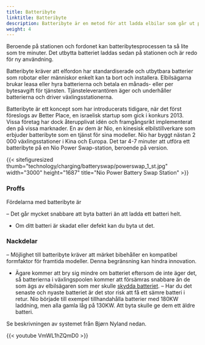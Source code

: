 ```yaml
---
title: Batteribyte
linktitle: Batteribyte
description: Batteribyte är en metod för att ladda elbilar som går ut på att byta ut det tomma batteriet mot ett fulladdat på en dedikerad station.
weight: 4
---
```

<!-- markdownlint-disable MD033 -->
Beroende på stationen och fordonet kan batteribytesprocessen ta så lite som tre minuter. Det utbytta batteriet laddas sedan på stationen och är redo för ny användning.

Batteribyte kräver att elfordon har standardiserade och utbytbara batterier som robotar eller människor enkelt kan ta bort och installera. Elbilsägarna brukar leasa eller hyra batterierna och betala en månads- eller per bytesavgift för tjänsten. Tjänsteleverantören äger och underhåller batterierna och driver växlingsstationerna.

Batteribyte är ett koncept som har introducerats tidigare, när det först föreslogs av Better Place, en israelisk startup som gick i konkurs 2013. Vissa företag har dock återupplivat idén och framgångsrikt implementerat den på vissa marknader. En av dem är Nio, en kinesisk elbilstillverkare som erbjuder batteribyte som en tjänst för sina modeller. Nio har byggt nästan 2 000 växlingsstationer i Kina och Europa. Det tar 4-7 minuter att utföra ett batteribyte på en Nio Power Swap-station, beroende på version.

{{< sitefiguresized thumb="technology/charging/batteryswap/powerswap_1_st.jpg" width="3000" height="1687" title="Nio Power Battery Swap Station" >}}

### Proffs

Fördelarna med batteribyte är

– Det går mycket snabbare att byta batteri än att ladda ett batteri helt.
- Om ditt batteri är skadat eller defekt kan du byta ut det.

### Nackdelar

– Möjlighet till batteribyte kräver att märket bibehåller en kompatibel formfaktor för framtida modeller. Denna begränsning kan hindra innovation.

- Ägare kommer att bry sig mindre om batteriet eftersom de inte äger det, så batterierna i växlingspoolen kommer att försämras snabbare än de som ägs av elbilsägaren som mer skulle [skydda batteriet](../../../guides/protectingbattery/).
– Har du det senaste och nyaste batteriet är det stor risk att få ett sämre batteri i retur. Nio började till exempel tillhandahålla batterier med 180KW laddning, men alla gamla låg på 130KW. Att byta skulle ge dem ett äldre batteri.

Se beskrivningen av systemet från Bjørn Nyland nedan.

{{< youtube VmWL1hZQmD0 >}}
